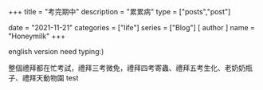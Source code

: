+++
title = "考完期中"
description = "累累病"
type = ["posts","post"]

date = "2021-11-21"
categories = ["life"]
series = ["Blog"]
[ author ]
  name = "Honeymilk"
+++

english version need typing:)


整個禮拜都在忙考試，禮拜三考微免，禮拜四考寄蟲、禮拜五考生化、老奶奶瓶子、禮拜天動物園
test